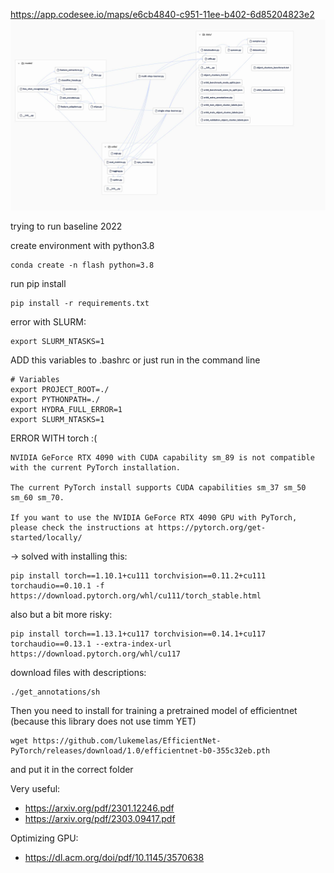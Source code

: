 https://app.codesee.io/maps/e6cb4840-c951-11ee-b402-6d85204823e2
![alt text](Program-1707706825783.jpeg "Title")

trying to run baseline 2022

create environment with python3.8
```
conda create -n flash python=3.8
```

run pip install
```
pip install -r requirements.txt
```

error with SLURM:
```
export SLURM_NTASKS=1
```

ADD this variables to .bashrc or just run in the command line
```
# Variables
export PROJECT_ROOT=./
export PYTHONPATH=./
export HYDRA_FULL_ERROR=1
export SLURM_NTASKS=1
```

ERROR WITH torch :(
```
NVIDIA GeForce RTX 4090 with CUDA capability sm_89 is not compatible with the current PyTorch installation.

The current PyTorch install supports CUDA capabilities sm_37 sm_50 sm_60 sm_70.

If you want to use the NVIDIA GeForce RTX 4090 GPU with PyTorch, please check the instructions at https://pytorch.org/get-started/locally/
```

-> solved with installing this:

```
pip install torch==1.10.1+cu111 torchvision==0.11.2+cu111 torchaudio==0.10.1 -f https://download.pytorch.org/whl/cu111/torch_stable.html
```

also but a bit more risky:

```
pip install torch==1.13.1+cu117 torchvision==0.14.1+cu117 torchaudio==0.13.1 --extra-index-url https://download.pytorch.org/whl/cu117
```


download files with descriptions:

```
./get_annotations/sh
```

Then you need to install for training a pretrained model of efficientnet (because this library does not use timm YET)

```
wget https://github.com/lukemelas/EfficientNet-PyTorch/releases/download/1.0/efficientnet-b0-355c32eb.pth
```
and put it in the correct folder 

Very useful:
- https://arxiv.org/pdf/2301.12246.pdf
- https://arxiv.org/pdf/2303.09417.pdf

Optimizing GPU:
- https://dl.acm.org/doi/pdf/10.1145/3570638